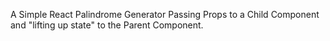 A Simple React Palindrome Generator Passing Props to a Child Component and "lifting up state" to the Parent Component.
